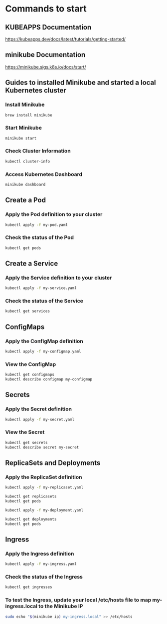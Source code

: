 # Commands to start

## KUBEAPPS Documentation

<https://kubeapps.dev/docs/latest/tutorials/getting-started/>

## minikube Documentation

<https://minikube.sigs.k8s.io/docs/start/>

## Guides to installed Minikube and started a local Kubernetes cluster

### Install Minikube

```bash
brew install minikube
```

### Start Minikube

```bash
minikube start
```

### Check Cluster Information

```bash
kubectl cluster-info
```

### Access Kubernetes Dashboard

```bash
minikube dashboard
```

## Create a Pod

### Apply the Pod definition to your cluster

```bash
kubectl apply -f my-pod.yaml
```

### Check the status of the Pod

```bash
kubectl get pods
```

## Create a Service

### Apply the Service definition to your cluster

```bash
kubectl apply -f my-service.yaml
```

### Check the status of the Service

```bash
kubectl get services
```

## ConfigMaps

### Apply the ConfigMap definition

```bash
kubectl apply -f my-configmap.yaml
```

### View the ConfigMap

```bash
kubectl get configmaps
kubectl describe configmap my-configmap
```

## Secrets

### Apply the Secret definition

```bash
kubectl apply -f my-secret.yaml
```

### View the Secret

```bash
kubectl get secrets
kubectl describe secret my-secret
```

## ReplicaSets and Deployments

### Apply the ReplicaSet definition

```bash
kubectl apply -f my-replicaset.yaml
```

```bash
kubectl get replicasets
kubectl get pods
```

```bash
kubectl apply -f my-deployment.yaml
```

```bash
kubectl get deployments
kubectl get pods
```

## Ingress

### Apply the Ingress definition

```bash
kubectl apply -f my-ingress.yaml
```

### Check the status of the Ingress

```bash
kubectl get ingresses

```

### To test the Ingress, update your local /etc/hosts file to map my-ingress.local to the Minikube IP

```bash
sudo echo "$(minikube ip) my-ingress.local" >> /etc/hosts
```
